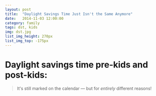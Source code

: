 ```yaml
---
layout: post
title:  "Daylight Savings Time Just Isn't the Same Anymore"
date:   2014-11-03 12:00:00
category: family
tags: dst, kids
img: dst.jpg
list_img_height: 270px
list_img_top: -175px
---
```


# Daylight savings time pre-kids and post-kids:

> It's still marked on the calendar &mdash; but for _entirely_ different reasons!